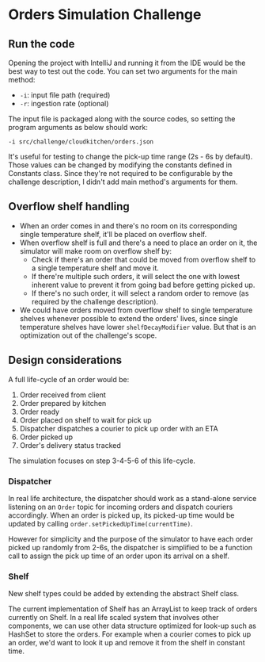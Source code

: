 <h1>Orders Simulation Challenge</h1>

<h2>Run the code</h2>
Opening the project with IntelliJ and running it from the IDE would be the best way to test out the code. You can set two arguments for the main method:
<ul>
    <li><code>-i</code>: input file path (required)</li>
    <li><code>-r</code>: ingestion rate (optional)</li>
</ul>
The input file is packaged along with the source codes, so setting the program arguments as below should work:
<p><code>-i src/challenge/cloudkitchen/orders.json</code></p>

It's useful for testing to change the pick-up time range (2s - 6s by default). Those values can be changed by modifying the constants defined in Constants class.
Since they're not required to be configurable by the challenge description, I didn't add main method's arguments for them.

<h2>Overflow shelf handling</h2>
<ul>
    <li>When an order comes in and there's no room on its corresponding single temperature shelf, it'll be placed on overflow shelf.</li>
    <li>When overflow shelf is full and there's a need to place an order on it, the simulator will make room on overflow shelf by:
        <ul>
            <li>Check if there's an order that could be moved from overflow shelf to a single temperature shelf and move it.</li>
            <li>If there're multiple such orders, it will select the one with lowest inherent value to prevent it from going bad before getting picked up.</li>
            <li>If there's no such order, it will select a random order to remove (as required by the challenge description).</li>
        </ul>
    </li>
    <li>We could have orders moved from overflow shelf to single temperature shelves whenever possible to extend the orders' lives, since single temperature shelves have lower <code>shelfDecayModifier</code> value. But that is an optimization out of the challenge's scope.</li>
</ul>

<h2>Design considerations</h2>


A full life-cycle of an order would be:
<ol>
    <li>Order received from client</li>
    <li>Order prepared by kitchen</li>
    <li>Order ready</li>
    <li>Order placed on shelf to wait for pick up</li>
    <li>Dispatcher dispatches a courier to pick up order with an ETA</li>
    <li>Order picked up</li>
    <li>Order's delivery status tracked</li>
</ol>
The simulation focuses on step 3-4-5-6 of this life-cycle.

<h3>Dispatcher</h3> 
In real life architecture, the dispatcher should work as a stand-alone service listening on an <code>Order</code> topic for incoming orders and dispatch couriers accordingly.
When an order is picked up, its picked-up time would be updated by calling <code>order.setPickedUpTime(currentTime)</code>.
<p>However for simplicity and the purpose of the simulator to have each order picked up randomly from 2-6s, the dispatcher is simplified to be a function call to assign the pick up time of an order upon its arrival on a shelf.</p> 

<h3>Shelf</h3>
<p>New shelf types could be added by extending the abstract Shelf class.</p>
<p>The current implementation of Shelf has an ArrayList to keep track of orders currently on Shelf.
In a real life scaled system that involves other components, we can use other data structure optimized for look-up such as HashSet to store the orders.
For example when a courier comes to pick up an order, we'd want to look it up and remove it from the shelf in constant time.</p> 